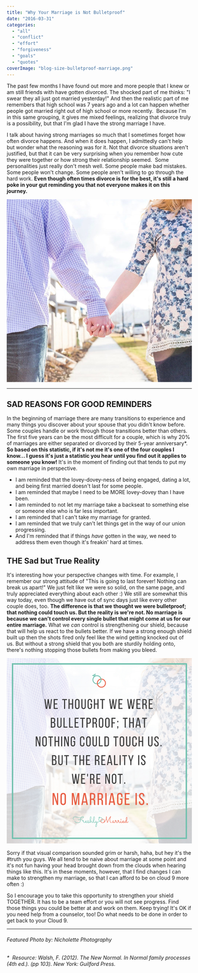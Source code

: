 ```yaml
---
title: "Why Your Marriage is Not Bulletproof"
date: "2016-03-31"
categories: 
  - "all"
  - "conflict"
  - "effort"
  - "forgiveness"
  - "goals"
  - "quotes"
coverImage: "blog-size-bulletproof-marriage.png"
---
```


The past few months I have found out more and more people that I knew or am still friends with have gotten divorced. The shocked part of me thinks: "I swear they all just got married yesterday!" And then the realistic part of me remembers that high school was 7 years ago and a lot can happen whether people got married right out of high school or more recently.  Because I'm in this same grouping, it gives me mixed feelings, realizing that divorce truly is a possibility, but that I'm glad I have the strong marriage I have.

I talk about having strong marriages so much that I sometimes forget how often divorce happens. And when it does happen, I admittedly can't help but wonder what the reasoning was for it. Not that divorce situations aren't justified, but that it can be very surprising when you remember how cute they were together or how strong their relationship seemed.  Some personalities just really don't mesh well. Some people make bad mistakes. Some people won't change. Some people aren't willing to go through the hard work. **Even though often times divorce is for the best, it's still a hard poke in your gut reminding you that not everyone makes it on this journey.**

![divorce, sad reality of divorce, newlywed divorce, reality of divorce, understanding divorce, divorce is common 20% of marriages are divorced by 5 years, divorce rate, fearful of divorce, marriage advice, marriage help, marriage101, relationship advice, relationship expert, marriage specialist, getting marital help, friend divorcing, divorced friends](/images/IMG_0314.jpg)

* * *

## SAD REASONS FOR GOOD REMINDERS

In the beginning of marriage there are many transitions to experience and many things you discover about your spouse that you didn't know before. Some couples handle or work through those transitions better than others. The first five years can be the most difficult for a couple, which is why 20% of marriages are either separated or divorced by their 5-year anniversary\*. **So based on this statistic, if it's not me it's one of the four couples I know... I guess it's just a statistic you hear until you find out it applies to someone you know!** It's in the moment of finding out that tends to put my own marriage in perspective.

- I am reminded that the lovey-dovey-ness of being engaged, dating a lot, and being first married doesn't last for some people.
- I am reminded that maybe I need to be MORE lovey-dovey than I have been.
- I am reminded to not let my marriage take a backseat to something else or someone else who is far less important.
- I am reminded that I can't take my marriage for granted.
- I am reminded that we truly can't let things get in the way of our union progressing.
- And I'm reminded that if things _have_ gotten in the way, we need to address them even though it's freakin' hard at times.

## THE Sad but True Reality

It's interesting how your perspective changes with time. For example, I remember our strong attitude of "This is going to last forever! Nothing can break us apart!" We just felt like we were so solid, on the same page, and truly appreciated everything about each other :) We still are somewhat this way today, even though we have out of sync days just like every other couple does, too. **The difference is that we thought we were bulletproof; that nothing could touch us. But the reality is we're not. No marriage is because we can't control every single bullet that might come at us for our entire marriage.** What we _can_ control is strengthening our shield, because that will help us react to the bullets better. If we have a strong enough shield built up then the shots fired only feel like the wind getting knocked out of us. But without a strong shield that you both are sturdily holding onto, there's nothing stopping those bullets from making you bleed.

![divorce, sad reality of divorce, newlywed divorce, reality of divorce, understanding divorce, divorce is common 20% of marriages are divorced by 5 years, divorce rate, fearful of divorce, marriage advice, marriage help, marriage101, relationship advice, relationship expert, marriage specialist, getting marital help, friend divorcing, divorced friends](/images/we-are-not-bulletproof.png)

Sorry if that visual comparison sounded grim or harsh, haha, but hey it's the #truth you guys. We all tend to be naive about marriage at some point and it's not fun having your head brought down from the clouds when hearing things like this. It's in these moments, however, that I find changes I can make to strengthen my marriage, so that I can afford to be on cloud 9 more often :)

So I encourage you to take this opportunity to strengthen your shield TOGETHER. It has to be a team effort or you will not see progress. Find those things you could be better at and work on them. Keep trying! It's OK if you need help from a counselor, too! Do what needs to be done in order to get back to your Cloud 9.

* * *

###### Featured Photo by: Nicholette Photography

_\*  Resource: Walsh, F. (2012). The New Normal. In Normal family processes (4th ed.). (pp 103). New York: Guilford Press._
